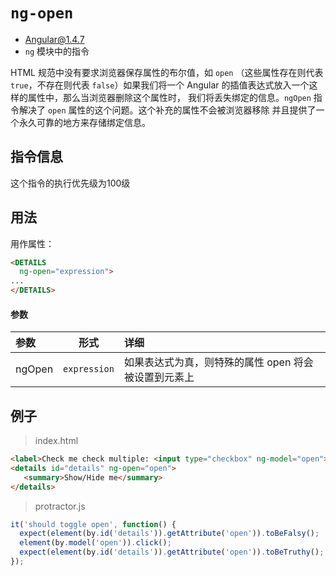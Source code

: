 # `ng-open`
- Angular@1.4.7
- `ng` 模块中的指令

HTML 规范中没有要求浏览器保存属性的布尔值，如 `open` （这些属性存在则代表 `true`，不存在则代表
`false`）如果我们将一个 Angular 的插值表达式放入一个这样的属性中，那么当浏览器删除这个属性时，
我们将丢失绑定的信息。`ngOpen` 指令解决了 `open` 属性的这个问题。这个补充的属性不会被浏览器移除
并且提供了一个永久可靠的地方来存储绑定信息。

## 指令信息

这个指令的执行优先级为100级

## 用法

用作属性：

``` html
<DETAILS
  ng-open="expression">
...
</DETAILS>
```

#### 参数

| 参数 | 形式 | 详细 |
|:----|:---:|:----|
|ngOpen|`expression`| 如果表达式为真，则特殊的属性 open 将会被设置到元素上|

## 例子

> index.html

``` html
<label>Check me check multiple: <input type="checkbox" ng-model="open"></label><br/>
<details id="details" ng-open="open">
   <summary>Show/Hide me</summary>
</details>
```

> protractor.js

``` javascript
it('should toggle open', function() {
  expect(element(by.id('details')).getAttribute('open')).toBeFalsy();
  element(by.model('open')).click();
  expect(element(by.id('details')).getAttribute('open')).toBeTruthy();
});
```
